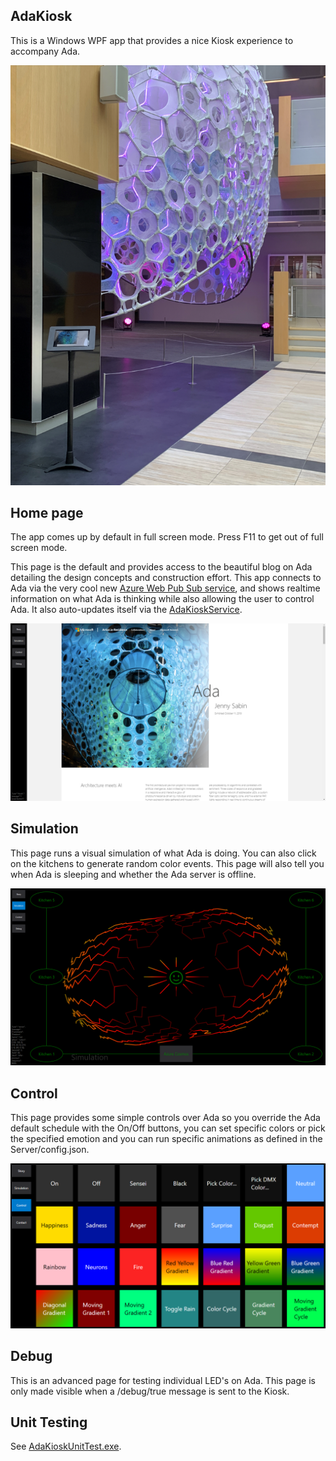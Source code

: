 ## AdaKiosk

This is a Windows WPF app that provides a nice Kiosk experience to
accompany Ada.

![kiosk](images/kiosk.png)

## Home page

The app comes up by default in full screen mode.  Press F11 to get out of full screen mode.

This page is the default and provides access to the beautiful blog on Ada detailing the design
concepts and construction effort.  This app connects to Ada via the very cool new [Azure Web Pub Sub service](https://azure.microsoft.com/en-us/services/web-pubsub/),
and shows realtime information on what Ada is thinking while also allowing the user to control Ada.
It also auto-updates itself via the [AdaKioskService](../AdaKioskService/readme.md).

![image](images/home.png)

## Simulation

This page runs a visual simulation of what Ada is doing. You
can also click on the kitchens to generate random color events.
This page will also tell you when Ada is sleeping and whether the
Ada server is offline.

![image](images/simulation.png)

## Control

This page provides some simple controls over Ada so you override the Ada
default schedule with the On/Off buttons, you can set specific colors or
pick the specified emotion and you can run specific animations as defined
in the Server/config.json.

![image](images/control.png)

## Debug

This is an advanced page for testing individual LED's on Ada.
This page is only made visible when a /debug/true message is sent
to the Kiosk.


## Unit Testing

See [AdaKioskUnitTest.exe](../AdaKioskUnitTest/readme.md).